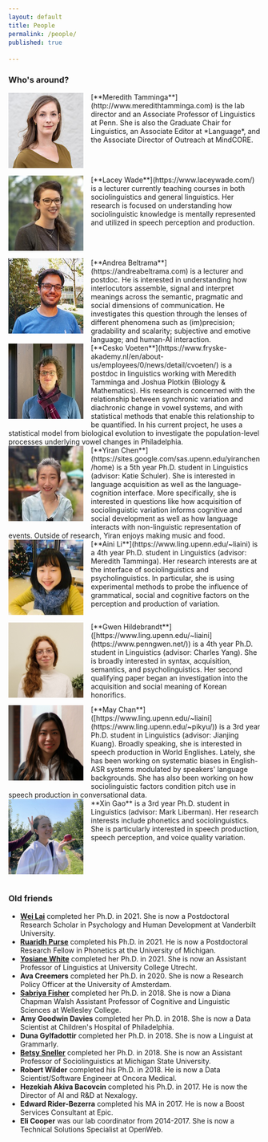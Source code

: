 ```yaml
---
layout: default
title: People
permalink: /people/
published: true
    
---
```


### Who's around?

  
<img src="/images/meredith_lab.jpg" alt="Headshot of a white woman with wavy light brown hair, wearing an olive blouse." style="width: 150px; float: left; margin: 0px 15px 15px 0px;" />
[**Meredith Tamminga**](http://www.meredithtamminga.com) is the lab director and an Associate Professor of Linguistics at Penn. She is also the Graduate Chair for Linguistics, an Associate Editor at *Language*, and the Associate Director of Outreach at MindCORE. 

<br style="clear:both" />

<img src="/images/lacey.jpg" alt="Headshot of a white woman with long curly dark hair and glasses, wearing a gray top." style="width: 150px; float: left; margin: 0px 15px 15px 0px;" />
[**Lacey Wade**](https://www.laceywade.com/) is a lecturer currently teaching courses in both sociolinguistics and general linguistics. Her research is focused on understanding how sociolinguistic knowledge is mentally represented and utilized in speech perception and production.

<br style="clear:both" />

<img src="/images/andrea.jpeg" alt="Headshot of a white man with short dark hair and glasses, wearing a blue tshirt." style="width: 150px; float: left; margin: 0px 15px 15px 0px;" />
[**Andrea Beltrama**](https://andreabeltrama.com) is a lecturer and postdoc. He is interested in understanding how interlocutors assemble, signal and interpret meanings across the semantic, pragmatic and social dimensions of communication. He investigates this question through the lenses of different phenomena such as (im)precision; gradability and scalarity; subjective and emotive language; and human-AI interaction.

<br style="clear:both" />

<img src="/images/cesko.jpeg" alt="Headshot of a white man with short curly brown hair and glasses, wearing a blue sweater and maroon scarf." style="width: 150px; float: left; margin: 0px 15px 15px 0px;" />
[**Cesko Voeten**](https://www.fryske-akademy.nl/en/about-us/employees/0/news/detail/cvoeten/) is a postdoc in linguistics working with Meredith Tamminga and Joshua Plotkin (Biology & Mathematics). His research is concerned with the relationship between synchronic variation and diachronic change in vowel systems, and with statistical methods that enable this relationship to be quantified. In his current project, he uses a statistical model from biological evolution to investigate the population-level processes underlying vowel changes in Philadelphia.

<br style="clear:both" />

<img src="/images/yiran.jpeg" alt="Headshot of an Asian woman with a long ponytail wearing a light blue blouse." style="width: 150px; float: left; margin: 0px 15px 15px 0px;" />
[**Yiran Chen**](https://sites.google.com/sas.upenn.edu/yiranchen/home) is a 5th year Ph.D. student in Linguistics (advisor: Katie Schuler). She is interested in language acquisition as well as the language-cognition interface. More specifically, she is interested in questions like how acquisition of sociolinguistic variation informs cognitive and social development as well as how language interacts with non-linguistic representation of events. Outside of research, Yiran enjoys making music and food.

<br style="clear:both" />


<img src="/images/aini.jpg" alt="Headshot of an Asian woman with chin length black hair and bangs, wearing a yellow sweater and blue scarf." style="width: 150px; float: left; margin: 0px 15px 15px 0px;" />
[**Aini Li**](https://www.ling.upenn.edu/~liaini) is a 4th year Ph.D. student in Linguistics (advisor: Meredith Tamminga). Her research interests are at the interface of sociolinguistics and psycholinguistics. In particular, she is using experimental methods to probe the influence of grammatical, social and cognitive factors on the perception and production of variation.

<br style="clear:both" />

<img src="/images/gwen.jpeg" alt="Headshot of a white woman with long curly red hair, wearing a cream turtleneck." style="width: 150px; float: left; margin: 0px 15px 15px 0px;" />
[**Gwen Hildebrandt**]([https://www.ling.upenn.edu/~liaini](https://www.penngwen.net/)) is a 4th year Ph.D. student in Linguistics (advisor: Charles Yang). She is broadly interested in syntax, acquisition, semantics, and psycholinguistics. Her second qualifying paper began an investigation into the acquisition and social meaning of Korean honorifics.

<br style="clear:both" />


<img src="/images/may.jpeg" alt="Headshot of an Asian woman with long dark hair wearing a white button-up and black jacket." style="width: 150px; float: left; margin: 0px 15px 15px 0px;" />
[**May Chan**]([https://www.ling.upenn.edu/~liaini](https://www.ling.upenn.edu/~pikyu/)) is a 3rd year Ph.D. student in Linguistics (advisor: Jianjing Kuang). Broadly speaking, she is interested in speech production in World Englishes. Lately, she has been working on systematic biases in English-ASR systems modulated by speakers' language backgrounds. She has also been working on how sociolinguistic factors condition pitch use in speech production in conversational data.

<br style="clear:both" />

<img src="/images/xin.jpeg" alt="Headshot of an Asian woman in a white windbreaker holding an apple. Someone is playfully holding up bunny ears behind her head." style="width: 150px; float: left; margin: 0px 15px 15px 0px;" />
**Xin Gao** is a 3rd year Ph.D. student in Linguistics (advisor: Mark Liberman). Her research interests include phonetics and sociolinguistics. She is particularly interested in speech production, speech perception, and voice quality variation.

<br style="clear:both" />



### Old friends

- [**Wei Lai**](https://weilaiphonetics.github.io/home/) completed her Ph.D. in 2021. She is now a Postdoctoral Research Scholar in Psychology and Human Development at Vanderbilt University.
- [**Ruaridh Purse**](https://www.rupurse.com/) completed his Ph.D. in 2021. He is now a Postdoctoral Research Fellow in Phonetics at the University of Michigan.
- [**Yosiane White**](https://yosianewhite.net/) completed her Ph.D. in 2021. She is now an Assistant Professor of Linguistics at University College Utrecht.
- **Ava Creemers** completed her Ph.D. in 2020. She is now a Research Policy Officer at the University of Amsterdam.
- [**Sabriya Fisher**](https://www.sabriya-fisher.com/) completed her Ph.D. in 2018. She is now a Diana Chapman Walsh Assistant Professor of Cognitive and Linguistic Sciences at Wellesley College.
- **Amy Goodwin Davies** completed her Ph.D. in 2018. She is now a Data Scientist at Children's Hospital of Philadelphia.
- **Duna Gylfadottir** completed her Ph.D. in 2018. She is now a Linguist at Grammarly.
- [**Betsy Sneller**](https://betsysneller.github.io) completed her Ph.D. in 2018. She is now an Assistant Professor of Sociolinguistics at Michigan State University.
- **Robert Wilder** completed his Ph.D. in 2018. He is now a Data Scientist/Software Engineer at Oncora Medical.
- **Hezekiah Akiva Bacovcin** completed his Ph.D. in 2017. He is now the Director of AI and R&D at Nexalogy.
- **Edward Rider-Bezerra** completed his MA in 2017. He is now a Boost Services Consultant at Epic.
- **Eli Cooper** was our lab coordinator from 2014-2017. She is now a Technical Solutions Specialist at OpenWeb.


